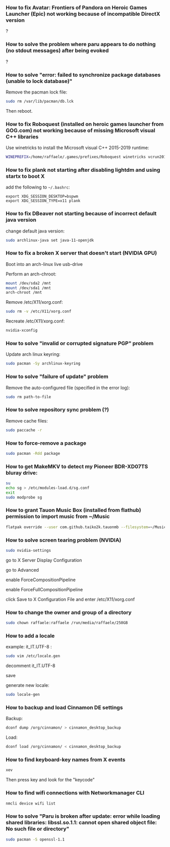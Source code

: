 ### How to fix Avatar: Frontiers of Pandora on Heroic Games Launcher (Epic) not working because of incompatible DirectX version
?

### How to solve the problem where paru appears to do nothing (no stdout messages) after being evoked
?

### How to solve "error: failed to synchronize package databases (unable to lock database)"
Remove the pacman lock file:
```sh
sudo rm /var/lib/pacman/db.lck
```

Then reboot.

### How to fix Roboquest (installed on heroic games launcher from GOG.com) not working because of missing Microsoft visual C++ libraries
Use winetricks to install the Microsoft visual C++ 2015-2019 runtime:
```sh
WINEPREFIX=/home/raffaele/.games/prefixes/Roboquest winetricks vcrun2019
```

### How to fix plank not starting after disabling lightdm and using startx to boot X
add the following to `~/.bashrc`:
```
export XDG_SESSION_DESKTOP=bspwm
export XDG_SESSION_TYPE=x11 plank
```

### How to fix DBeaver not starting because of incorrect default java version
change default java version:
```sh
sudo archlinux-java set java-11-openjdk
```

### How to fix a broken X server that doesn't start (NVIDIA GPU)
Boot into an arch-linux live usb-drive

Perform an arch-chroot:
```sh
mount /dev/sda2 /mnt
mount /dev/sda1 /mnt
arch-chroot /mnt
```

Remove /etc/X11/xorg.conf:
```sh
sudo rm -v /etc/X11/xorg.conf
```

Recreate /etc/X11/xorg.conf:
```sh
nvidia-xconfig
```

### How to solve "invalid or corrupted signature PGP" problem
Update arch linux keyring:
```sh
sudo pacman -Sy archlinux-keyring
```

### How to solve "failure of update" problem
Remove the auto-configured file (specified in the error log):
```sh
sudo rm path-to-file
```

### How to solve repository sync problem (?)
Remove cache files:
```sh
sudo paccache -r
```

### How to force-remove a package
```sh
sudo pacman -Rdd package
```

### How to get MakeMKV to detect my Pioneer BDR-XD07TS bluray drive:
```sh
su
echo sg > /etc/modules-load.d/sg.conf
exit
sudo modprobe sg
```

### How to grant Tauon Music Box (installed from flathub) permission to import music from ~/Music
```sh
flatpak override --user com.github.taiko2k.tauonmb --filesystem=~/Music
```

### How to solve screen tearing problem (NVIDIA)
```sh
sudo nvidia-settings
```

go to X Server Display Configuration

go to Advanced

enable ForceCompositionPipeline

enable ForceFullCompositionPipeline

click Save to X Configuration File and enter /etc/X11/xorg.conf

### How to change the owner and group of a directory
```sh
sudo chown raffaele:raffaele /run/media/raffaele/250GB
```

### How to add a locale
example: it_IT.UTF-8 :
```sh
sudo vim /etc/locale.gen
```

decomment it_IT.UTF-8

save

generate new locale:
```sh
sudo locale-gen
```

### How to backup and load Cinnamon DE settings
Backup:
```sh
dconf dump /org/cinnamon/ > cinnamon_desktop_backup
```

Load:
```sh
dconf load /org/cinnamon/ < cinnamon_desktop_backup
```

### How to find keyboard-key names from X events
```sh
xev
```

Then press key and look for the "keycode"

### How to find wifi connections with Networkmanager CLI
```sh
nmcli device wifi list
```

### How to solve "Paru is broken after update: error while loading shared libraries: libssl.so.1.1: cannot open shared object file: No such file or directory"
```sh
sudo pacman -S openssl-1.1
```
